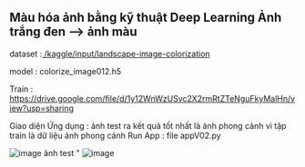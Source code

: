 Màu hóa ảnh bằng kỹ thuật Deep Learning
Ảnh trắng đen --> ảnh màu 
-----------------
dataset :[ /kaggle/input/landscape-image-colorization](https://www.kaggle.com/datasets/theblackmamba31/landscape-image-colorization)

model : colorize_image012.h5

Train : https://drive.google.com/file/d/1y12WnWzUSvc2X2rmRtZTeNguFkyMalHn/view?usp=sharing

Giao diện Ứng dụng : ảnh test ra kết quả tốt nhất là ảnh phong cảnh vì tập train là dữ liệu ảnh phong cảnh
Run App : file appV02.py 

![image](https://github.com/user-attachments/assets/a1352834-2920-4c9f-a0d5-cb15dcca302b)
ảnh test "
![image](https://github.com/user-attachments/assets/ae5ae4b0-e2b2-44fe-b6e5-5ed9da32e63f)


